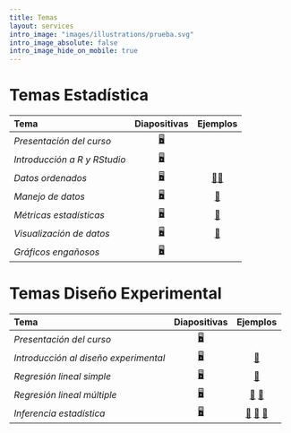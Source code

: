 ```yaml
---
title: Temas
layout: services
intro_image: "images/illustrations/prueba.svg"
intro_image_absolute: false
intro_image_hide_on_mobile: true
---
```


# Temas Estadística

| Tema | Diapositivas | Ejemplos |
| :--- | :----------: | :------: |
| *Presentación del curso* | [🖥️](/temas/Statistics-202402/00-Curso/00-Curso.html) | |
| *Introducción a R y RStudio* | [🖥️](/temas/Statistics-202402/01-R-RStudio/01-r-rstudio.html) |  |
| *Datos ordenados* | [🖥️](/temas/Statistics-202402/02-datos-ordenados/03-datos-ordenados.html) | [📖](https://edimer.quarto.pub/importar-datos-r/)[📕](https://edimer.quarto.pub/datos-ordenados-b64b/) |
| *Manejo de datos* | [🖥️](/temas/Statistics-202402/03-manejo-de-datos/03-manejo-de-datos.html) | [📖](https://edimer.quarto.pub/ejemplo-manejo-datos/) |
| *Métricas estadísticas* | [🖥️](/temas/Statistics-202402/04-metricas-estadisticas/04-metricas-estadisticas.html) | [📖](https://edimer.quarto.pub/metricas-estadisticas/) |
| *Visualización de datos* | [🖥️](/temas/Statistics-202402/05-visualizacion/05-visualizacion.html) | [📖](https://edimer.quarto.pub/visualizaciones-p1/) |
| *Gráficos engañosos* | [🖥️](/temas/Statistics-202402/05-visualizacion/06-graficos-misleading.html) | |


# Temas Diseño Experimental

| Tema | Diapositivas | Ejemplos |
| :--- | :----------: | :------: |
| *Presentación del curso* | [🖥️](/temas/DisExperimental-202402/01-presentacion-curso.html) | |
| *Introducción al diseño experimental* | [🖥️](/temas/DisExperimental-202402/02-introduccion.html) | [📖](https://edimer.quarto.pub/regresion-lineal-simple/) |
| *Regresión lineal simple* | [🖥️](/temas/DisExperimental-202402/03-regresion-lineal-simple.html) | [📖](https://edimer.quarto.pub/reglineal-transformaciones/) |
| *Regresión lineal múltiple* | [🖥️](/temas/DisExperimental-202402/04-regresion-lineal-multiple.html) | [📖](https://edimer.quarto.pub/reg-lineal-multiple/) [📕](https://edimer.quarto.pub/multicolinealidad-seleccion-predictoras/)  |
| *Inferencia estadística* | [🖥️](/temas/DisExperimental-202402/05-inferencia-estadistica.html) | [📖](https://edimer.quarto.pub/ley-grandes-numeros/) [📕](https://edimer.quarto.pub/inferencia-202402/) [📘](https://edimer.quarto.pub/inferencia-pruebas-hipotesis/) |  

  
    
    